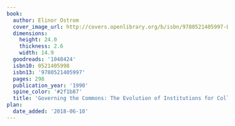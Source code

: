 ```yaml
---
book:
  author: Elinor Ostrom
  cover_image_url: http://covers.openlibrary.org/b/isbn/9780521405997-L.jpg
  dimensions:
    height: 24.0
    thickness: 2.6
    width: 14.9
  goodreads: '1048424'
  isbn10: 0521405998
  isbn13: '9780521405997'
  pages: 298
  publication_year: '1990'
  spine_color: '#2f1b87'
  title: 'Governing the Commons: The Evolution of Institutions for Collective Action'
plan:
  date_added: '2018-06-10'
---
```

